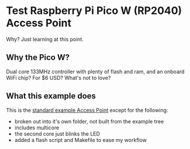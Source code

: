 # Test Raspberry Pi Pico W (RP2040) Access Point

Why?  Just learning at this point.

## Why the Pico W?

Dual core 133MHz controller with plenty of flash and ram, and an onboard WiFi chip?  For $6 USD? What's not to love?

## What this example does

This is the [standard example Access Point](https://github.com/raspberrypi/pico-examples/tree/master/pico_w/wifi/access_point) except for the following:

* broken out into it's own folder, not built from the example tree
* includes multicore
* the second core just blinks the LED
* added a flash script and Makefile to ease my workflow


